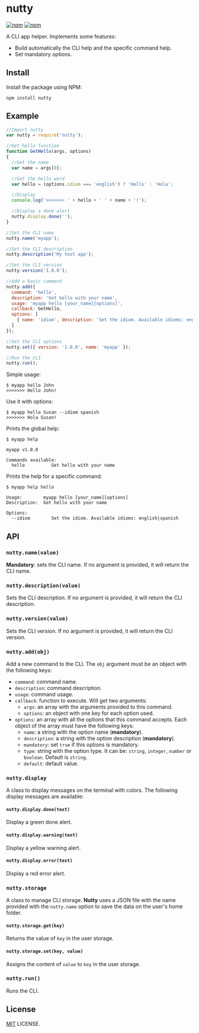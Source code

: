 # nutty

[![npm](https://img.shields.io/npm/v/nutty.svg?style=flat-square)](https://www.npmjs.com/package/nutty)
[![npm](https://img.shields.io/npm/dt/nutty.svg?style=flat-square)](https://www.npmjs.com/package/nutty)

A CLI app helper. Implements some features:

- Build automatically the CLI help and the specific command help.
- Set mandatory options.

## Install

Install the package using NPM:

```
npm install nutty
```

## Example

```javascript
//Import nutty
var nutty = require('nutty');

//Get hello function
function GetHello(args, options)
{
  //Get the name
  var name = args[0];

  //Get the hello word
  var hello = (options.idiom === 'english') ? 'Hello' : 'Hola';

  //Display
  console.log('>>>>>>> ' + hello + ' ' + name + '!');

  //Display a done alert
  nutty.display.done('');
}

//Set the CLI name
nutty.name('myapp');

//Set the CLI description
nutty.description('My test app');

//Set the CLI version
nutty.version('1.0.0');

//Add a basic command
nutty.add({
  command: 'hello',
  description: 'Get hello with your name',
  usage: 'myapp hello [your_name][options]',
  callback: GetHello,
  options: [
    { name: 'idiom', description: 'Set the idiom. Available idioms: english|spanish', default: 'english' }
  ]
});

//Set the CLI options
nutty.set({ version: '1.0.0', name: 'myapp' });

//Run the CLI
nutty.run();
```

Simple usage:

```
$ myapp hello John
>>>>>>> Hello John!
```

Use it with options:

```
$ myapp hello Susan --idiom spanish
>>>>>>> Hola Susan!
```

Prints the global help:

```
$ myapp help

myapp v1.0.0

Commands available:
  hello          Get hello with your name
```

Prints the help for a specific command:

```
$ myapp help hello

Usage:        myapp hello [your_name][options]
Description:  Get hello with your name

Options:
  --idiom        Set the idiom. Available idioms: english|spanish

```

## API

### `nutty.name(value)`

**Mandatory**: sets the CLI name. If no argument is provided, it will return the CLI name.

### `nutty.description(value)`

Sets the CLI description. If no argument is provided, it will return the CLI description.

### `nutty.version(value)`

Sets the CLI version. If no argument is provided, it will return the CLI version.

### `nutty.add(obj)`

Add a new command to the CLI. The `obj` argument must be an object with the following keys:

- `command`: command name.
- `description`: command description.
- `usage`: command usage.
- `callback`: function to execute. Will get two arguments:
  - `args`: an array with the arguments provided to this command.
  - `options`: an object with one key for each option used.
- `options`: an array with all the options that this command accepts. Each object of the array must have the following keys:
  - `name`: a string with the option name (**mandatory**).
  - `description`: a string with the option description (**mandatory**).
  - `mandatory`: set `true` if this options is mandatory.
  - `type`: string with the option type. It can be: `string`, `integer`, `number` or `boolean`. Default is `string`.
  - `default`: default value.

### `nutty.display`

A class to display messages on the terminal with colors. The following display messages are available:

#### `nutty.display.done(text)`

Display a green done alert.

#### `nutty.display.warning(text)`

Display a yellow warning alert.

#### `nutty.display.error(text)`

Display a red error alert.

### `nutty.storage`

A class to manage CLI storage. **Nutty** uses a JSON file with the name provided with the `nutty.name` option to save the data on the user's home folder.

#### `nutty.storage.get(key)`

Returns the value of `key` in the user storage.

#### `nutty.storage.set(key, value)`

Assigns the content of `value` to `key` in the user storage.

### `nutty.run()`

Runs the CLI.

## License

[MIT](./LICENSE) LICENSE.
